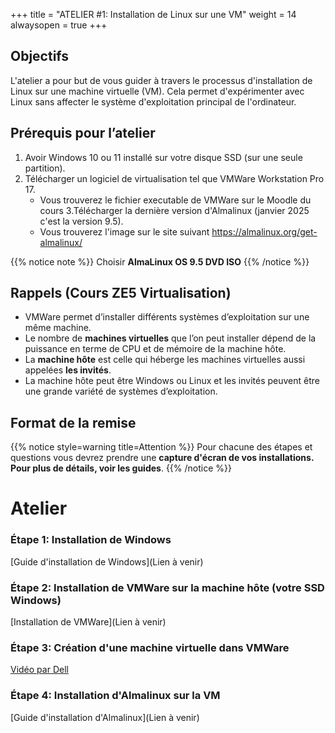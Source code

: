 +++
title = "ATELIER #1: Installation de Linux sur une VM"
weight = 14
alwaysopen = true
+++

## Objectifs

L'atelier a pour but de vous guider à travers le processus d'installation de Linux sur une machine virtuelle (VM). Cela permet d'expérimenter avec Linux sans affecter le système d'exploitation principal de l'ordinateur.

## Prérequis pour l’atelier

1. Avoir Windows 10 ou 11 installé sur votre disque SSD (sur une seule partition).
2. Télécharger un logiciel de virtualisation tel que VMWare Workstation Pro 17.
	- Vous trouverez le fichier executable de VMWare sur le Moodle du cours
3.Télécharger la dernière version d'Almalinux (janvier 2025 c'est la version 9.5).
	- Vous trouverez l'image sur le site suivant https://almalinux.org/get-almalinux/

{{% notice note %}}
Choisir **AlmaLinux OS 9.5 DVD ISO**
{{% /notice %}}


## Rappels (Cours ZE5 Virtualisation)

- VMWare permet d’installer différents systèmes d’exploitation sur une même machine.
- Le nombre de **machines virtuelles** que l’on peut installer dépend de la puissance en terme de CPU et de mémoire de la machine hôte.
- La **machine hôte** est celle qui héberge les machines virtuelles aussi appelées **les invités**.
- La machine hôte peut être Windows ou Linux et les invités peuvent être une grande variété de systèmes d’exploitation.

## Format de la remise

{{% notice style=warning title=Attention %}}
Pour chacune des étapes et questions vous devrez prendre une **capture d'écran de vos installations. Pour plus de détails, voir les guides**.
{{% /notice %}}

# Atelier

### Étape 1: Installation de Windows

[Guide d'installation de Windows](Lien à venir)

### Étape 2: Installation de VMWare sur la machine hôte (votre SSD Windows)

[Installation de VMWare](Lien à venir)

### Étape 3: Création d'une machine virtuelle dans VMWare

[Vidéo par Dell](www.dell.com/support/contents/fr-ca/videos/videoplayer/création-d’une-machine-virtuelle-dans-vmware-workstation-pro/1700108455885340472)

### Étape 4: Installation d'Almalinux sur la VM

[Guide d'installation d'Almalinux](Lien à venir)